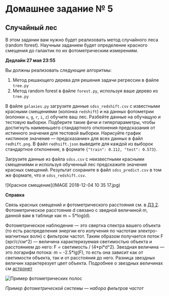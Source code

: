 # Домашнее задание № 5

## Случайный лес

В этом задании вам нужно будет реализовать метод случайного леса (random forest). Научным заданием будет определение красного смещения до галактик по их фотометрическим измерениям.

**Дедлайн 27 мая 23:55**

Вы должны реализовать следующие алгоритмы:

1. Метод решающего дерева для решения задачи регрессии в файле `tree.py`
2. Метод random forest в файле `forest.py`, используя ваше дерево из `tree.py`

В файле `galaxies.py` загрузите данные `sdss_redshift.csv` с известными красными смещениями (колонка `redshift`) и на данных фотометрии (колонки `u`, `g`, `r`, `i`, `z`) обучите ваш лес. Разбейте данные на обучащую и тестовую выборки. Подберите такие фичи и гиперпараметры, чтобы достигнуть наименьшего стандартного отклонения предсказания от истинного значения для тестовой выборки. Нарисуйте график «истинное значение — предсказание» для всех данных в файл `redhift.png`. В файл `redhsift.json` выведите для каждой из выборок стандартное отклонение, в формате `{"train": 0.112, "test": 0.573}`.

Загрузите данные из файла `sdss.csv` с неизвестными красными смещениями и используя обученный лес предскажите значения красных смещений. Результат сохраните в файл `sdss_predict.csv` в том же формате, что и `sdss_redshift.csv`.

![Красное смещение](IMAGE 2018-12-04 10 35 17.jpg)

**Справка**

Связь красных смещений и фотометрического расстояния см. в [ДЗ 2](https://github.com/pyoadfe/hw2-darkenergy). Фотометрическое расстояние d связано с зведной величиной m, данной вам в таблице как m ~ 5\*log(d).

Фотометрическое наблюдение — это свертка спектра вашего объекта (то есть распределения энергии его излучения по частотам электро-магнитных волн) с фильтром частот. Таким образом получается поток F (эрг/с/см^2) — величина характеризуемая светимостью объекта и расстоянием до него: F = светимость / (4\*pi\*d^2). Звездная величина — это логарифм потока: m ~ -2.5\*lg(F), то есть она зависит как от светимости объекта, так и от расстояния до него. Разница звездных величин характерезует цвет объекта.
Подробнее о звездных величинах см [астронет](http://www.astronet.ru/db/msg/1174337)

![Пример фотометрических полос](http://www.faculty.virginia.edu/ASTR5110/lectures/photometry/LSST_throughputs.png)

*Пример фотометрической системы — набора фильтров частот*
